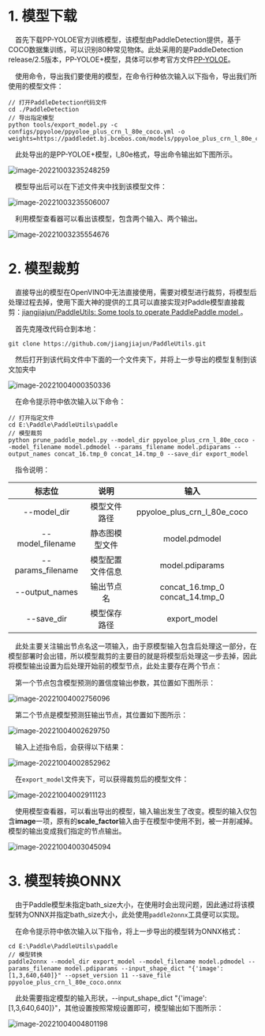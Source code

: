 # 1. 模型下载

&emsp;首先下载PP-YOLOE官方训练模型，该模型由PaddleDetection提供，基于COCO数据集训练，可以识别80种常见物体。此处采用的是PaddleDetection release/2.5版本，PP-YOLOE+模型，具体可以参考官方文件[PP-YOLOE](https://github.com/PaddlePaddle/PaddleDetection/blob/release/2.5/configs/ppyoloe/README_cn.md)。

&emsp;使用命令，导出我们要使用的模型，在命令行种依次输入以下指令，导出我们所使用的模型文件：

```shell
// 打开PaddleDetection代码文件
cd ./PaddleDetection 
// 导出指定模型
python tools/export_model.py -c configs/ppyoloe/ppyoloe_plus_crn_l_80e_coco.yml -o weights=https://paddledet.bj.bcebos.com/models/ppyoloe_plus_crn_l_80e_coco.pdparams
```

&emsp;此处导出的是PP-YOLOE+模型，l_80e格式，导出命令输出如下图所示。

![image-20221003235248259](.\image\image-20221003235248259.png)

&emsp;模型导出后可以在下述文件夹中找到该模型文件：

![image-20221003235506007](.\image\image-20221003235506007.png)

&emsp;利用模型查看器可以看出该模型，包含两个输入、两个输出。

![image-20221003235554676](.\image\image-20221003235554676.png)

# 2. 模型裁剪

&emsp;直接导出的模型在OpenVINO中无法直接使用，需要对模型进行裁剪，将模型后处理过程去掉，使用下面大神的提供的工具可以直接实现对Paddle模型直接裁剪：[jiangjiajun/PaddleUtils: Some tools to operate PaddlePaddle model ](https://github.com/jiangjiajun/PaddleUtils)。

&emsp;首先克隆改代码仓到本地：

```shell
git clone https://github.com/jiangjiajun/PaddleUtils.git
```

&emsp;然后打开到该代码文件中下面的一个文件夹下，并将上一步导出的模型复制到该文加夹中

![image-20221004000350336](.\image\image-20221004000350336.png)

&emsp;在命令提示符中依次输入以下命令：

```shell
// 打开指定文件
cd E:\Paddle\PaddleUtils\paddle
// 模型裁剪
python prune_paddle_model.py --model_dir ppyoloe_plus_crn_l_80e_coco --model_filename model.pdmodel --params_filename model.pdiparams --output_names concat_16.tmp_0 concat_14.tmp_0 --save_dir export_model
```

&emsp;指令说明：

|      标志位       |       说明       |              输入               |
| :---------------: | :--------------: | :-----------------------------: |
|    --model_dir    |   模型文件路径   |   ppyoloe_plus_crn_l_80e_coco   |
| --model_filename  |  静态图模型文件  |          model.pdmodel          |
| --params_filename | 模型配置文件信息 |         model.pdiparams         |
|  --output_names   |    输出节点名    | concat_16.tmp_0 concat_14.tmp_0 |
|    --save_dir     |   模型保存路径   |          export_model           |

&emsp;此处主要关注输出节点名这一项输入，由于原模型输入包含后处理这一部分，在模型部署时会出错，所以模型裁剪的主要目的就是将模型后处理这一步去掉，因此将模型输出设置为后处理开始前的模型节点，此处主要存在两个节点：

&emsp;第一个节点包含模型预测的置信度输出参数，其位置如下图所示：

![image-20221004002756096](.\image\image-20221004002756096.png)

&emsp;第二个节点是模型预测狂输出节点，其位置如下图所示：

![image-20221004002629750](.\image\image-20221004002629750.png)



&emsp;输入上述指令后，会获得以下结果：

![image-20221004002852962](.\image\image-20221004002852962.png)

&emsp;在``export_model``文件夹下，可以获得裁剪后的模型文件：

![image-20221004002911123](.\image\image-20221004002911123.png)

&emsp;使用模型查看器，可以看出导出的模型，输入输出发生了改变。模型的输入仅包含**image**一项，原有的**scale_factor**输入由于在模型中使用不到，被一并削减掉。模型的输出变成我们指定的节点输出。

![image-20221004003045094](.\image\image-20221004003045094.png)





# 3. 模型转换ONNX

&emsp;由于Paddle模型未指定bath_size大小，在使用时会出现问题，因此通过将该模型转为ONNX并指定bath_size大小，此处使用``paddle2onnx``工具便可以实现。

&emsp;在命令提示符中依次输入以下指令，将上一步导出的模型转为ONNX格式：

```
cd E:\Paddle\PaddleUtils\paddle
// 模型转换
paddle2onnx --model_dir export_model --model_filename model.pdmodel --params_filename model.pdiparams --input_shape_dict "{'image':[1,3,640,640]}" --opset_version 11 --save_file ppyoloe_plus_crn_l_80e_coco.onnx
```

&emsp;此处需要指定模型的输入形状，--input_shape_dict "{'image':[1,3,640,640]}"，其他设置按照常规设置即可，模型输出如下图所示：

![image-20221004004801198](.\image\image-20221004004801198.png)
